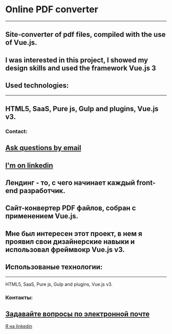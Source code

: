# Online PDF converter
---
Site-converter of pdf files, compiled with the use of Vue.js. 
---
I was interested in this project, I showed my design skills and used the framework Vue.js 3
---
## Used technologies:
---
HTML5,
SaaS,
Pure js,
Gulp and plugins,
Vue.js v3.
---
### Contact:
<a href="mailto:yevhen.kurian@gmail.com">Ask questions by email</a>
---
[I'm on linkedin](https://www.linkedin.com/in/evhen-k-byte/)
---
Лендинг - то, с чего начинает каждый front-end разработчик.
---
Сайт-конвертер PDF файлов, собран с применением Vue.js. 
---
Мне был интересен этот проект, в нем я проявил свои дизайнерские навыки и использовал фреймвокр Vue.js v3.
---
## Использованые технологии:
---
HTML5,
SaaS,
Pure js,
Gulp and plugins,
Vue.js v3.
### Контакты:
<a href="mailto:yevhen.kurian@gmail.com">Задавайте вопросы по электронной почте</a>
---
[Я на linkedin](https://www.linkedin.com/in/evhen-k-byte/)
